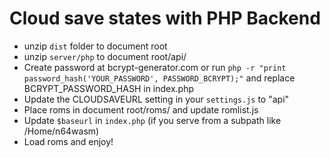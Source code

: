 # Cloud save states with PHP Backend

- unzip `dist` folder to document root
- unzip `server/php` to document root/api/
- Create password at bcrypt-generator.com or run `php -r "print password_hash('YOUR_PASSWORD', PASSWORD_BCRYPT);"` and replace BCRYPT_PASSWORD_HASH in index.php
- Update the CLOUDSAVEURL setting in your `settings.js` to "api"
- Place roms in document root/roms/ and update romlist.js
- Update `$baseurl` in `index.php` (if you serve from a subpath like /Home/n64wasm)
- Load roms and enjoy!

